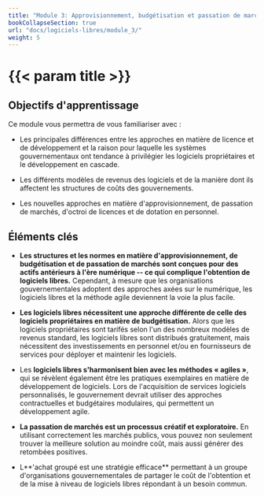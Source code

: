 ```yaml
---
title: "Module 3: Approvisionnement, budgétisation et passation de marchés"
bookCollapseSection: true
url: "docs/logiciels-libres/module_3/"
weight: 5
---
```


# {{< param title >}}

## Objectifs d'apprentissage

Ce module vous permettra de vous familiariser avec :

- Les principales différences entre les approches en matière de licence et de développement et la raison pour laquelle les systèmes gouvernementaux ont tendance à privilégier les logiciels propriétaires et le développement en cascade.

- Les différents modèles de revenus des logiciels et de la manière dont ils affectent les structures de coûts des gouvernements.

- Les nouvelles approches en matière d'approvisionnement, de passation de marchés, d'octroi de licences et de dotation en personnel.

## Éléments clés

- **Les structures et les normes en matière d'approvisionnement, de budgétisation et de passation de marchés sont conçues pour des actifs antérieurs à l'ère numérique -- ce qui complique l'obtention de logiciels libres.** Cependant, à mesure que les organisations gouvernementales adoptent des approches axées sur le numérique, les logiciels libres et la méthode agile deviennent la voie la plus facile.

- **Les logiciels libres nécessitent une approche différente de celle des logiciels propriétaires en matière de budgétisation.** Alors que les logiciels propriétaires sont tarifés selon l'un des nombreux modèles de revenus standard, les logiciels libres sont distribués gratuitement, mais nécessitent des investissements en personnel et/ou en fournisseurs de services pour déployer et maintenir les logiciels.

- Les **logiciels libres s'harmonisent bien avec les méthodes « agiles »**, qui se révèlent également être les pratiques exemplaires en matière de développement de logiciels. Lors de l'acquisition de services logiciels personnalisés, le gouvernement devrait utiliser des approches contractuelles et budgétaires modulaires, qui permettent un développement agile.

- **La passation de marchés est un processus créatif et exploratoire.** En utilisant correctement les marchés publics, vous pouvez non seulement trouver la meilleure solution au moindre coût, mais aussi générer des retombées positives.

- L**'achat groupé est une stratégie efficace** permettant à un groupe d'organisations gouvernementales de partager le coût de l'obtention et de la mise à niveau de logiciels libres répondant à un besoin commun.
